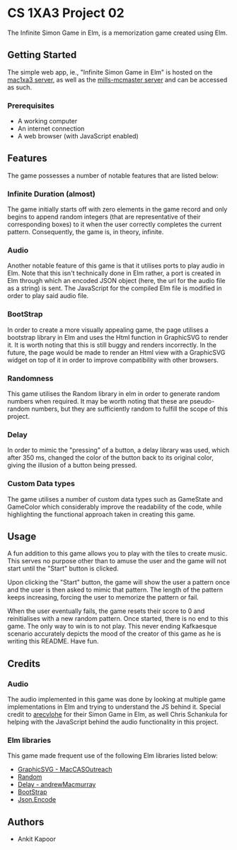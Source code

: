 # CS 1XA3 Project 02

The Infinite Simon Game in Elm, is a memorization game created using Elm.

## Getting Started

The simple web app, ie., "Infinite Simon Game in Elm" is hosted on the [mac1xa3 server](https://www.mac1xa3.ca/u/kapooa13/simpleapp.html), as well as the [mills-mcmaster server](ugweb.cas.mcmaster.ca/~kapooa13/simpleapp.html) and can be accessed as such.

### Prerequisites
* A working computer
* An internet connection
* A web browser (with JavaScript enabled)

## Features

The game possesses a number of notable features that are listed below:

### Infinite Duration (almost)

The game initially starts off with zero elements in the game record and only begins to append random integers (that are representative of their corresponding boxes) to it when the user correctly completes the current pattern. Consequently, the game is, in theory, infinite.

### Audio

Another notable feature of this game is that it utilises ports to play audio in Elm. Note that this isn't technically done in Elm rather, a port is created in Elm through which an encoded JSON object (here, the url for the audio file as a string) is sent. The JavaScript for the compiled Elm file is modified in order to play said audio file.

### BootStrap

In order to create a more visually appealing game, the page utilises a bootstrap library in Elm and uses the Html function in GraphicSVG to render it. It is worth noting that this is still buggy and renders incorrectly. In the future, the page would be made to render an Html view with a GraphicSVG widget on top of it in order to improve compatibility with other browsers.

### Randomness

This game utilises the Random library in elm in order to generate random numbers when required. It may be worth noting that these are pseudo-random numbers, but they are sufficiently random to fulfill the scope of this project.

### Delay

In order to mimic the "pressing" of a button, a delay library was used, which after 350 ms, changed the color of the button back to its original color, giving the illusion of a button being pressed.

### Custom Data types

The game utilises a number of custom data types such as GameState and GameColor which considerably improve the readability of the code, while highlighting the functional approach taken in creating this game.

## Usage

A fun addition to this game allows you to play with the tiles to create music. This serves no purpose other than to amuse the user and the game will not start until the "Start" button is clicked.

Upon clicking the "Start" button, the game will show the user a pattern once and the user is then asked to mimic that pattern. The length of the pattern keeps increasing, forcing the user to memorize the pattern or fail.

When the user eventually fails, the game resets their score to 0 and reinitialises with a new random pattern. Once started, there is no end to this game. The only way to win is to not play. This never ending Kafkaesque scenario accurately depicts the mood of the creator of this game as he is writing this README. Have fun.

## Credits

### Audio

The audio implemented in this game was done by looking at multiple game implementations in Elm and trying to understand the JS behind it. Special credit to [arecvlohe](https://github.com/arecvlohe) for their Simon Game in Elm, as well Chris Schankula for helping with the JavaScript behind the audio functionality in this project.

### Elm libraries

This game made frequent use of the following Elm libraries listed below:

* [GraphicSVG - MacCASOutreach](https://package.elm-lang.org/packages/MacCASOutreach/graphicsvg/6.1.0/GraphicSVG-App)
* [Random](https://package.elm-lang.org/packages/elm-lang/core/latest/Random)
* [Delay - andrewMacmurray](https://package.elm-lang.org/packages/andrewMacmurray/elm-delay/latest/)
* [BootStrap](https://package.elm-lang.org/packages/rundis/elm-bootstrap/latest/)
* [Json.Encode](https://package.elm-lang.org/packages/elm-lang/core/5.1.1/Json-Encode)


## Authors
* Ankit Kapoor
